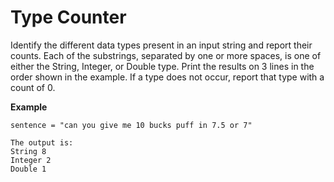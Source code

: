 # Type Counter

Identify the different data types present in an input string and report their counts. Each of the substrings, separated by one or more spaces, is one of either the String, Integer, or Double type. Print the results on 3 lines in the order shown in the example. If a type does not occur, report that type with a count of 0.

**Example**
```
sentence = "can you give me 10 bucks puff in 7.5 or 7"

The output is:
String 8
Integer 2
Double 1
```